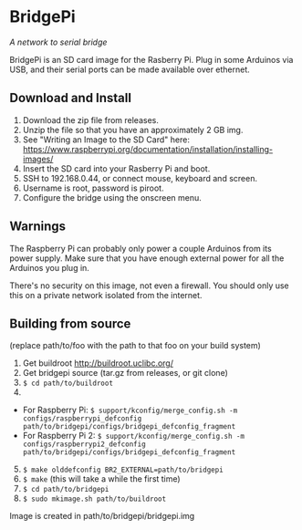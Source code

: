 # BridgePi
*A network to serial bridge*

BridgePi is an SD card image for the Rasberry Pi.  Plug in some Arduinos via USB, and their serial ports can be made available over ethernet.

## Download and Install
1. Download the zip file from releases.
2. Unzip the file so that you have an approximately 2 GB img.
2. See "Writing an Image to the SD Card" here: https://www.raspberrypi.org/documentation/installation/installing-images/
3. Insert the SD card into your Rasberry Pi and boot.
4. SSH to 192.168.0.44, or connect mouse, keyboard and screen.
5. Username is root, password is piroot.
6. Configure the bridge using the onscreen menu.

## Warnings
The Raspberry Pi can probably only power a couple Arduinos from its power supply.  Make sure that you have enough external power for all the Arduinos you plug in.

There's no security on this image, not even a firewall.  You should only use this on a private network isolated from the internet.

## Building from source

(replace path/to/foo with the path to that foo on your build system)

1. Get buildroot http://buildroot.uclibc.org/
2. Get bridgepi source (tar.gz from releases, or git clone)
3. `$ cd path/to/buildroot`
4. 
 * For Raspberry Pi: `$ support/kconfig/merge_config.sh -m configs/raspberrypi_defconfig path/to/bridgepi/configs/bridgepi_defconfig_fragment`
 * For Raspberry Pi 2: `$ support/kconfig/merge_config.sh -m configs/raspberrypi2_defconfig path/to/bridgepi/configs/bridgepi_defconfig_fragment`
5. `$ make olddefconfig BR2_EXTERNAL=path/to/bridgepi` 
6. `$ make` (this will take a while the first time)
7. `$ cd path/to/bridgepi`
8. `$ sudo mkimage.sh path/to/buildroot`

Image is created in path/to/bridgepi/bridgepi.img